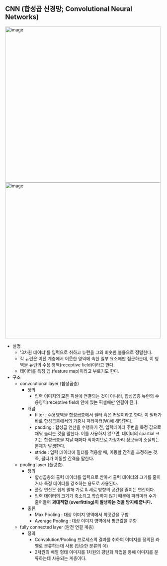 ## CNN (합성곱 신경망; Convolutional Neural Networks)
<img width="500" alt="image" src="https://github.com/scottXchoo/Deep_Learning_Deep_Dive/assets/107841492/f5bd4edd-6c5f-4036-a510-3e5c463acdb1">
<img width="500" alt="image" src="https://github.com/scottXchoo/Deep_Learning_Deep_Dive/assets/107841492/4f21196b-7794-41d8-95c4-a2086580b5be">


- 설명
  - '3차원 데이터'를 입력으로 취하고 뉴런을 그와 비슷한 볼륨으로 정렬한다.
  - 각 뉴런은 이전 계층에서 이웃한 영역에 속한 일부 요소에만 접근하는데, 이 영역을 뉴런의 수용 영역(receptive field)이라고 한다.
  - 데이터를 특징 맵 (feature map)이라고 부르기도 한다.
- 구조
  - convolutional layer (합성곱층)
    - 정의
      - 입력 이미지의 모든 픽셀에 연결되는 것이 아니라, 합성곱층 뉴런의 수용영역(receptive field) 안에 있는 픽셀에만 연결이 된다.
    - 개념
      - filter : 수용영역을 합성곱층에서 필터 혹은 커널이라고 한다. 이 필터가 바로 합성곱층에서의 가중치 파라미터(W)에 해당한다.
      - padding : 합성곱 연산을 수행하기 전, 입력데이터 주변을 특정 값으로 채워 늘리는 것을 말한다. 이를 사용하지 않으면, 데이터의 spartial 크기는 합성곱층을 지날 때마다 작아지므로 가장자리 정보들이 소실되는 문제가 발생한다.
      - stride : 입력 데이터에 필터를 적용할 때, 이동할 간격을 조정하는 것. 즉, 필터가 이동할 간격을 말한다.
  - pooling layer (풀링층)
    - 정의
      - 합성곱층의 출력 데이터를 입력으로 받아서 출력 데이터의 크기를 줄이거나 특정 데이터를 강조하는 용도로 사용된다.
      - 풀링 연산은 쉽게 말해 가로 & 세로 방향의 공간을 줄이는 연산이다.
      - 입력 데이터의 크기가 축소되고 학습하지 않기 때문에 파라미터 수가 줄어들어 **과대적합 (overfitting)이 발생하는 것을 방지해 줍니다.**
    - 종류
      - Max Pooling : 대상 이미지 영역에서 최댓값을 구함
      - Average Pooling : 대상 이미지 영역에서 평균값을 구함
  - fully connected layer (완전 연결 계층)
    - 정의
      - Convolution/Pooling 프로세스의 결과를 취하여 이미지를 정의된 라벨로 분류하는데 사용 (단순한 분류의 예)
      - 2차원의 배열 형태 이미지를 1차원의 평탄화 작업을 통해 이미지를 분류하는데 사용되는 계층이다.
